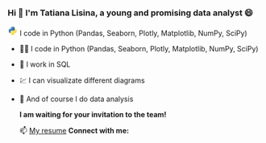 ### Hi 👋 I'm Tatiana Lisina, a young and promising data analyst 😄


<img src="https://raw.githubusercontent.com/devicons/devicon/master/icons/python/python-original.svg" alt="python" width="20" height="20"/> I code in Python (Pandas, Seaborn, Plotly, Matplotlib, NumPy, SciPy)



- 👨‍💻 I code in Python (Pandas, Seaborn, Plotly, Matplotlib, NumPy, SciPy)
- 💬 I work in SQL
- 💹 I can visualizate different diagrams
- 💪 And of course I do data analysis

  **I am waiting for your invitation to the team!**

  📫 [My resume](https://hh.ru/resume/54995864ff0b25ccb60039ed1f646957626952)
  **Connect with me:**
  

